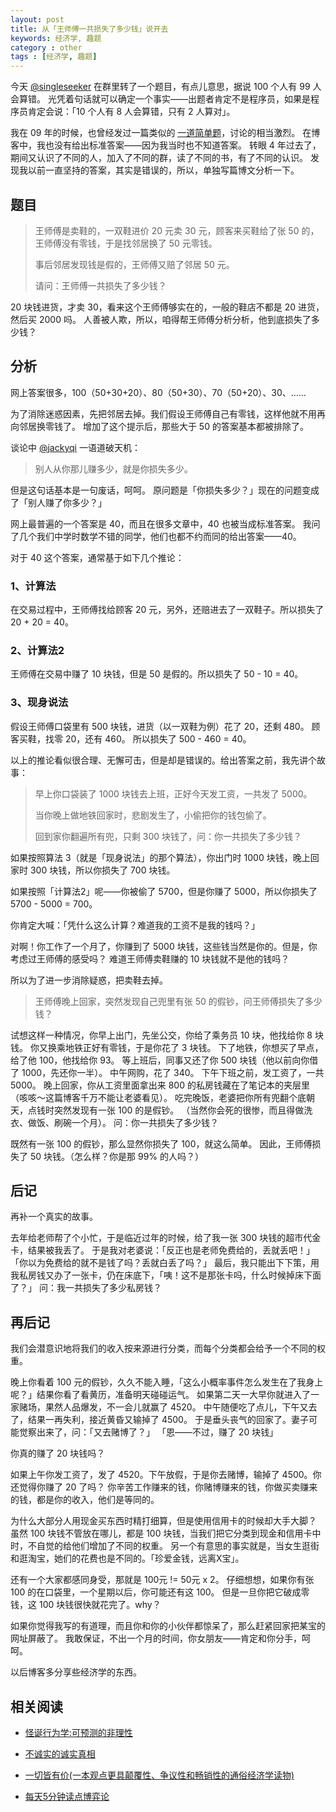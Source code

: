 ```yaml
---
layout: post
title: 从「王师傅一共损失了多少钱」说开去
keywords: 经济学, 趣题
category : other
tags : [经济学, 趣题]
---
```


今天 [@singleseeker](http://weibo.com/singleseeker) 在群里转了一个题目，有点儿意思，据说 100 个人有 99 人会算错。
光凭着句话就可以确定一个事实——出题者肯定不是程序员，如果是程序员肯定会说：「10 个人有 8 人会算错，只有 2 人算对」。

我在 09 年的时候，也曾经发过一篇类似的 [一道简单题](http://justjavac.iteye.com/blog/346225)，讨论的相当激烈。
在博客中，我也没有给出标准答案——因为我当时也不知道答案。
转眼 4 年过去了，期间又认识了不同的人，加入了不同的群，读了不同的书，有了不同的认识。
发现我以前一直坚持的答案，其实是错误的，所以，单独写篇博文分析一下。

## 题目

> 王师傅是卖鞋的，一双鞋进价 20 元卖 30 元，顾客来买鞋给了张 50 的，王师傅没有零钱，于是找邻居换了 50 元零钱。
>
> 事后邻居发现钱是假的，王师傅又赔了邻居 50 元。
>
> 请问：王师傅一共损失了多少钱？

20 块钱进货，才卖 30，看来这个王师傅够实在的，一般的鞋店不都是 20 进货，然后买 2000 吗。
人善被人欺，所以，咱得帮王师傅分析分析，他到底损失了多少钱？

## 分析

网上答案很多，100（50+30+20）、80（50+30）、70（50+20）、30、……

为了消除迷惑因素，先把邻居去掉。我们假设王师傅自己有零钱，这样他就不用再向邻居换零钱了。
增加了这个提示后，那些大于 50 的答案基本都被排除了。

谈论中 [@jackyqi](http://weibo.com/thankwsx) 一语道破天机：

> 别人从你那儿赚多少，就是你损失多少。

但是这句话基本是一句废话，呵呵。
原问题是「你损失多少？」现在的问题变成了「别人赚了你多少？」

网上最普遍的一个答案是 40，而且在很多文章中，40 也被当成标准答案。
我问了几个我们中学时数学不错的同学，他们也都不约而同的给出答案——40。

对于 40 这个答案，通常基于如下几个推论：

### 1、计算法

在交易过程中，王师傅找给顾客 20 元，另外，还赔进去了一双鞋子。所以损失了 20 + 20 = 40。

### 2、计算法2

王师傅在交易中赚了 10 块钱，但是 50 是假的。所以损失了 50 - 10 = 40。

### 3、现身说法

假设王师傅口袋里有 500 块钱，进货（以一双鞋为例）花了 20，还剩 480。
顾客买鞋，找零 20，还有 460。
所以损失了 500 - 460 = 40。

以上的推论看似很合理、无懈可击，但是却是错误的。给出答案之前，我先讲个故事：

> 早上你口袋装了 1000 块钱去上班，正好今天发工资，一共发了 5000。
> 
> 当你晚上做地铁回家时，悲剧发生了，小偷把你的钱包偷了。
>
> 回到家你翻遍所有兜，只剩 300 块钱了，问：你一共损失了多少钱？

如果按照算法 3（就是「现身说法」的那个算法），你出门时 1000 块钱，晚上回家时 300 块钱，所以你损失了 700 块钱。

如果按照「计算法2」呢——你被偷了 5700，但是你赚了 5000，所以你损失了 5700 - 5000 = 700。

你肯定大喊：「凭什么这么计算？难道我的工资不是我的钱吗？」

对啊！你工作了一个月了，你赚到了 5000 块钱，这些钱当然是你的。但是，你考虑过王师傅的感受吗？
难道王师傅卖鞋赚的 10 块钱就不是他的钱吗？

所以为了进一步消除疑惑，把卖鞋去掉。

> 王师傅晚上回家，突然发现自己兜里有张 50 的假钞，问王师傅损失了多少钱？

试想这样一种情况，你早上出门，先坐公交，你给了乘务员 10 块，他找给你 8 块钱。
你又换乘地铁正好有零钱，于是你花了 3 块钱。
下了地铁，你想买了早点， 给了他 100，他找给你 93。
等上班后，同事又还了你 500 块钱（他以前向你借了 1000，先还你一半）。
中午网购，花了 340。
下午下班之前，发工资了，一共 5000。
晚上回家，你从工资里面拿出来 800 的私房钱藏在了笔记本的夹层里（咳咳～这篇博客千万不能让老婆看见）。
吃完晚饭，老婆把你所有兜翻个底朝天，点钱时突然发现有一张 100 的是假钞。
（当然你会死的很惨，而且得做洗衣、做饭、刷碗一个月）。
问：你一共损失了多少钱？

既然有一张 100 的假钞，那么显然你损失了 100，就这么简单。
因此，王师傅损失了 50 块钱。（怎么样？你是那 99% 的人吗？）

## 后记

再补一个真实的故事。

去年给老师帮了个小忙，于是临近过年的时候，给了我一张 300 块钱的超市代金卡，结果被我丢了。
于是我对老婆说：「反正也是老师免费给的，丢就丢吧！」
「你以为免费给的就不是钱了吗？丢就白丢了吗？」
最后，我只能出下下策，用我私房钱又办了一张卡，仍在床底下，「咦！这不是那张卡吗，什么时候掉床下面了？」
问：我一共损失了多少私房钱？

## 再后记

我们会潜意识地将我们的收入按来源进行分类，而每个分类都会给予一个不同的权重。

晚上你看着 100 元的假钞，久久不能入睡，「这么小概率事件怎么发生在了我身上呢？」结果你看了看黄历，准备明天碰碰运气。
如果第二天一大早你就进入了一家赌场，果然人品爆发，不一会儿就赢了 4520。
中午随便吃了点儿，下午又去了，结果一再失利，接近黄昏又输掉了 4500。
于是垂头丧气的回家了。妻子可能觉察出来了，问：「又去赌博了？」
「恩——不过，赚了 20 块钱」

你真的赚了 20 块钱吗？

如果上午你发工资了，发了 4520。下午放假，于是你去赌博，输掉了 4500。你还觉得你赚了 20 了吗？
你辛苦工作赚来的钱，你赌博赚来的钱，你做买卖赚来的钱，都是你的收入，他们是等同的。

为什么大部分人用现金买东西时精打细算，但是使用信用卡的时候却大手大脚？
虽然 100 块钱不管放在哪儿，都是 100 块钱，当我们把它分类到现金和信用卡中时，不自觉的给他们增加了不同的权重。
另一个有意思的事实就是，当女生逛街和逛淘宝，她们的花费也是不同的。「珍爱金钱，远离X宝」。

还有一个大家都感同身受，那就是 100元 != 50元 x 2。
仔细想想，如果你有张 100 的在口袋里，一个星期以后，你可能还有这 100。
但是一旦你把它破成零钱，这 100 块钱很快就花完了。why？

如果你觉得我写的有道理，而且你和你的小伙伴都惊呆了，那么赶紧回家把某宝的网址屏蔽了。
我敢保证，不出一个月的时间，你女朋友——肯定和你分手，呵呵。

以后博客多分享些经济学的东西。

## 相关阅读

* [怪诞行为学:可预测的非理性](https://www.amazon.cn/gp/product/B0040NO84W/ref=as_li_ss_tl?ie=UTF8&camp=536&creative=3132&creativeASIN=B0040NO84W&linkCode=as2&tag=cfjh-23)

* [不诚实的诚实真相](https://www.amazon.cn/gp/product/B00ANZNH16/ref=as_li_ss_tl?ie=UTF8&camp=536&creative=3132&creativeASIN=B00ANZNH16&linkCode=as2&tag=cfjh-23)

* [一切皆有价(一本观点更具颠覆性、争议性和畅销性的通俗经济学读物)](https://www.amazon.cn/gp/product/B0058BUL9Q/ref=as_li_ss_tl?ie=UTF8&camp=536&creative=3132&creativeASIN=B0058BUL9Q&linkCode=as2&tag=cfjh-23)

* [每天5分钟读点博弈论](https://www.amazon.cn/gp/product/B007B6GB7C/ref=as_li_ss_tl?ie=UTF8&camp=536&creative=3132&creativeASIN=B007B6GB7C&linkCode=as2&tag=cfjh-23)
